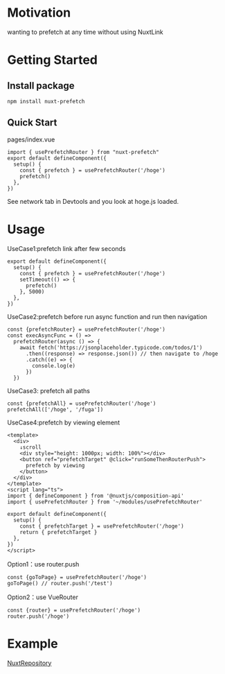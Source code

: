 # Motivation
wanting to prefetch  at any time without using NuxtLink
# Getting Started 
## Install package
```
npm install nuxt-prefetch
```
## Quick Start
pages/index.vue
```
import { usePrefetchRouter } from "nuxt-prefetch"
export default defineComponent({
  setup() {
    const { prefetch } = usePrefetchRouter('/hoge')
    prefetch()
  },
})
```
See network tab in Devtools and you look at hoge.js loaded.

# Usage
UseCase1:prefetch link after few seconds
```
export default defineComponent({
  setup() {
    const { prefetch } = usePrefetchRouter('/hoge')
    setTimeout(() => {
      prefetch()
    }, 5000)
  },
})
```
UseCase2:prefetch before run async function and run then navigation
```
const {prefetchRouter} = usePrefetchRouter('/hoge')
const execAsyncFunc = () =>
  prefetchRouter(async () => {
    await fetch('https://jsonplaceholder.typicode.com/todos/1')
      .then((response) => response.json()) // then navigate to /hoge 
      .catch((e) => {
        console.log(e)
      })
  })

```
UseCase3: prefetch all paths
```
const {prefetchAll} = usePrefetchRouter('/hoge')
prefetchAll(['/hoge', '/fuga'])

```

UseCase4:prefetch by viewing element
```
<template>
  <div>
    ↓scroll
    <div style="height: 1000px; width: 100%"></div>
    <button ref="prefetchTarget" @click="runSomeThenRouterPush">
      prefetch by viewing
    </button>
  </div>
</template>
<script lang="ts">
import { defineComponent } from '@nuxtjs/composition-api'
import { usePrefetchRouter } from '~/modules/usePrefetchRouter'

export default defineComponent({
  setup() {
    const { prefetchTarget } = usePrefetchRouter('/hoge')
    return { prefetchTarget }
  },
})
</script>

```

Option1：use router.push
```
const {goToPage} = usePrefetchRouter('/hoge')
goToPage() // router.push('/test')
```

Option2：use VueRouter
```
const {router} = usePrefetchRouter('/hoge')
router.push('/hoge')
```

# Example
[NuxtRepository](https://github.com/humiyan02/nuxt-prefetch-sample)
